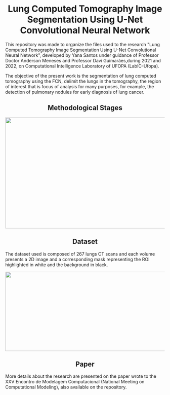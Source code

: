 <h1 align="center">Lung Computed Tomography Image Segmentation Using U-Net Convolutional Neural Network</h1>

This repository was made to organize the files used to the research "Lung Computed Tomography Image Segmentation Using U-Net Convolutional Neural Network",
developed by Yana Santos under guidance of Professor Doctor Anderson Meneses and Professor Davi Guimarães,during 2021 and 2022, on Computational Intelligence
Laboratory of UFOPA (LabIC-Ufopa).

The objective of the present work is the segmentation of lung computed tomography using the FCN, delimit the lungs in the tomography, the region of interest that 
is focus of analysis for many purposes, for example, the detection of pulmonary nodules for early diagnosis of lung cancer.

<h2 align="center">Methodological Stages</h2>

<p align="center">
  <img width="700" height="350" src="https://user-images.githubusercontent.com/59098432/203785657-9556120f-6a04-4ecd-a39a-5b57299c3700.png">
</p>


<h2 align="center">Dataset</h2>

The dataset used is composed of 267 lungs CT scans and each volume presents a 2D image and a corresponding mask representing the ROI highlighted in white
and the background in black. 

<p align="center">
  <img width="1200" height="250" src="https://user-images.githubusercontent.com/59098432/203787200-af75ef24-82a2-42a8-bd33-305767fa51e1.png">
</p>

<h2 align="center">Paper</h2>

More details about the research are presented on the paper wrote to the XXV Encontro de Modelagem Computacional (National Meeting on Computational Modeling),
also available on the repository.


